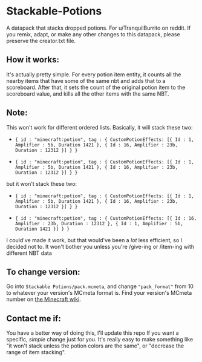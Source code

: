# Stackable-Potions
A datapack that stacks dropped potions. For u/TranquilBurrito on reddit.
If you remix, adapt, or make any other changes to this datapack, please preserve the creator.txt file.


## How it works:
It's actually pretty simple. For every potion item entity, it counts all the nearby items that have some of the same nbt and adds that to a scoreboard. After that, it sets the count of the original potion item to the scoreboard value, and kills all the other items with the same NBT.

## Note:
This won't work for different ordered lists. Basically, it will stack these two:
*     { id : "minecraft:potion", tag : { CustomPotionEffects: [{ Id : 1, Amplifier : 5b, Duration 1421 }, { Id : 16, Amplifier : 23b, Duration : 12312 }] } }
*     { id : "minecraft:potion", tag : { CustomPotionEffects: [{ Id : 1, Amplifier : 5b, Duration 1421 }, { Id : 16, Amplifier : 23b, Duration : 12312 }] } }
but it won't stack these two:
*     { id : "minecraft:potion", tag : { CustomPotionEffects: [{ Id : 1, Amplifier : 5b, Duration 1421 }, { Id : 16, Amplifier : 23b, Duration : 12312 }] } }
*     { id : "minecraft:potion", tag : { CustomPotionEffects: [{ Id : 16, Amplifier : 23b, Duration : 12312 }, { Id : 1, Amplifier : 5b, Duration 1421 }] } }
I could've made it work, but that would've been a *lot* less efficient, so I decided not to. It won't bother you unless you're /give-ing or /item-ing with different NBT data

## To change version:
Go into `Stackable Potions/pack.mcmeta`, and change `"pack_format"` from 10 to whatever your version's MCmeta format is. Find your version's MCmeta number on [the Minecraft wiki](https://minecraft.fandom.com/wiki/Pack.mcmeta).

## Contact me if:
You have a better way of doing this, I'll update this repo
If you want a specific, *simple* change just for you. It's really easy to make something like "it won't stack unless the potion colors are the same", or "decrease the range of item stacking".
